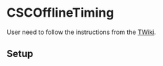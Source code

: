 # CSCOfflineTiming

User need to follow the instructions from the [TWiki](http://www.t2.ucsd.edu/tastwiki/bin/view/CMS/CSCTimingCalibration).

## Setup
    
